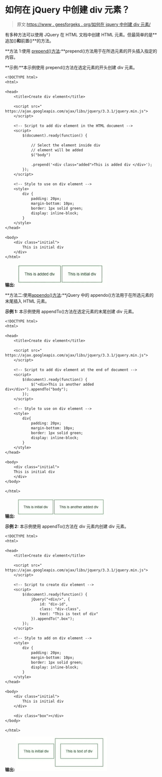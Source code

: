 # 如何在 jQuery 中创建 div 元素？

> 原文:[https://www . geesforgeks . org/如何在 jquery 中创建 div 元素/](https://www.geeksforgeeks.org/how-to-create-a-div-element-in-jquery/)

有多种方法可以使用 JQuery 在 HTML 文档中创建 HTML 元素。但最简单的是**追加()**和**前置()**的方法。

**方法 1:使用 [prepend()方法](https://www.geeksforgeeks.org/jquery-prepend-with-examples/):**prepend()方法用于在所选元素的开头插入指定的内容。

**示例:**本示例使用 prepend()方法在选定元素的开头创建 div 元素。

```
<!DOCTYPE html>
<html>

<head>
    <title>Create div element</title>

    <script src=" 
https://ajax.googleapis.com/ajax/libs/jquery/3.3.1/jquery.min.js"> 
    </script> 

    <!-- Script to add div element in the HTML document -->
    <script>
        $(document).ready(function() {

            // Select the element inside div
            // element will be added
            $("body")

            .prepend('<div class="added">This is added div </div>');
        });
    </script>

    <!-- Style to use on div element -->
    <style>
        div {
            padding: 20px;
            margin-bottom: 10px;
            border: 1px solid green;
            display: inline-block;
        }
    </style>
</head>

<body>
    <div class="initial">
        This is initial div
    </div>
</html>                    
```

**输出:**
![](img/10cc4608aaf0a5eaad09d9e0fe05a8a8.png)

**方法二:使用[appendo()方法](https://www.geeksforgeeks.org/jquery-appendto-with-examples/):**jQuery 中的 appendo()方法用于在所选元素的末尾插入 HTML 元素。

**示例 1:** 本示例使用 appendTo()方法在选定元素的末尾创建 div 元素。

```
<!DOCTYPE html>
<html>

<head>
    <title>Create div element</title>

    <script src=" 
https://ajax.googleapis.com/ajax/libs/jquery/3.3.1/jquery.min.js"> 
    </script> 

    <!-- Script to add div element at the end of document -->
    <script>
        $(document).ready(function() {
            $("<div>This is another added div</div>").appendTo("body");
        });
    </script>

    <!-- Style to use on div element -->
    <style>
        div{
            padding: 20px;
            margin-bottom: 10px;
            border: 1px solid green;
            display: inline-block;
        }
    </style>
</head>

<body>
    <div class="initial">
    This is initial div
    </div>
</body>

</html>                    
```

**输出:**
![](img/ec5b314daf71f3fbb8a1f52d4d413704.png)

**示例 2:** 本示例使用 appendTo()方法在 div 元素内创建 div 元素。

```
<!DOCTYPE html>
<html>

<head>
    <title>Create div element</title>

    <script src=" 
https://ajax.googleapis.com/ajax/libs/jquery/3.3.1/jquery.min.js"> 
    </script> 

    <!-- Script to create div element -->
    <script>
        $(document).ready(function() {
            jQuery("<div/>", {
                id: "div-id",
                class: "div-class",
                text: "This is text of div"
            }).appendTo(".box");
        });
    </script>

    <!-- Style to add on div element -->
    <style>
        div {
            padding: 20px;
            margin-bottom: 10px;
            border: 1px solid green;
            display: inline-block;
        }
    </style>
</head>

<body>
    <div class="initial">
        This is initial div
    </div>

    <div class="box"></div>
</body>

</html>                    
```

**输出:**
![](img/92a810be20003d52e96041e93a8f4be0.png)